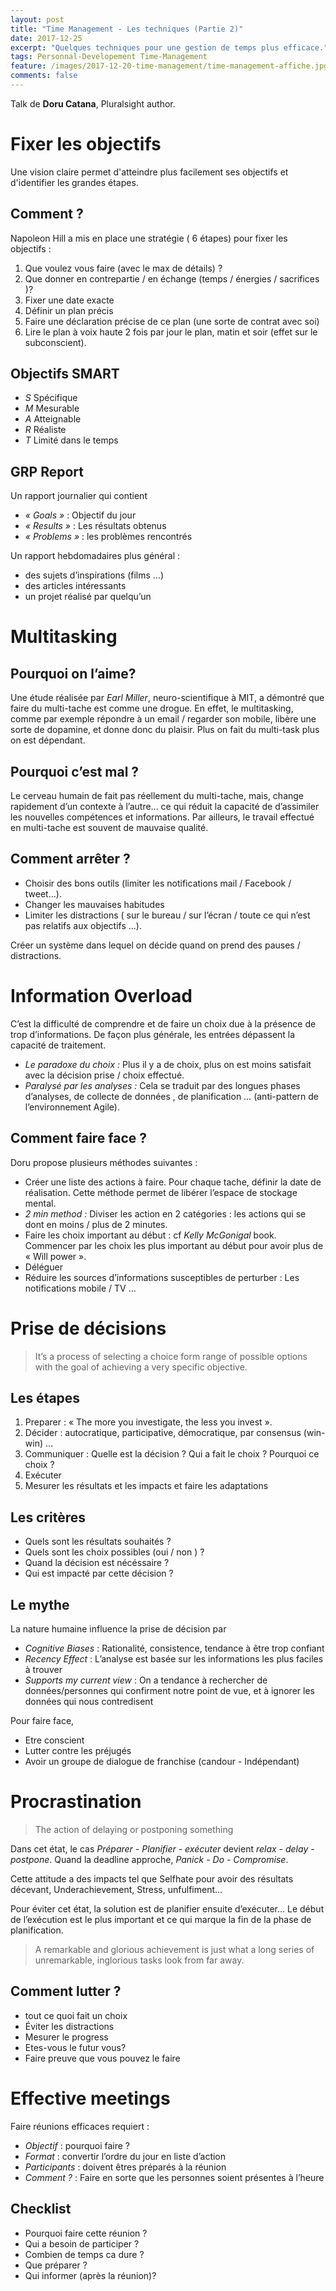 ```yaml
---
layout: post
title: "Time Management - Les techniques (Partie 2)"
date: 2017-12-25
excerpt: "Quelques techniques pour une gestion de temps plus efficace."
tags: Personnal-Developement Time-Management
feature: /images/2017-12-20-time-management/time-management-affiche.jpg
comments: false
---
```


Talk de **Doru Catana**, Pluralsight author.

# Fixer les objectifs
Une vision claire permet d'atteindre plus facilement ses objectifs et d'identifier les grandes étapes.

## Comment ?
Napoleon Hill a mis en place une stratégie ( 6 étapes) pour fixer les objectifs :
1. Que voulez vous faire (avec le max de détails) ?
2. Que donner en contrepartie / en échange (temps / énergies / sacrifices )?
3. Fixer une date exacte
4. Définir un plan précis
5. Faire une déclaration précise de ce plan (une sorte de contrat avec soi)
6. Lire le plan à voix haute  2 fois par jour le plan, matin et soir (effet sur le subconscient).

## Objectifs SMART
* *S* Spécifique
* *M* Mesurable
* *A* Atteignable
* *R* Réaliste
* *T* Limité dans le temps

## GRP Report
Un rapport journalier qui contient
* _« Goals »_ : Objectif du jour
* _« Results »_ : Les résultats obtenus
* _« Problems »_ : les problèmes rencontrés

Un rapport hebdomadaires plus général :
* des sujets d’inspirations (films …)
* des articles intéressants
* un projet réalisé par quelqu’un

# Multitasking

## Pourquoi on l’aime?
Une étude réalisée par *Earl Miller*, neuro-scientifique à MIT, a démontré que faire du multi-tache est comme une drogue. En effet, le multitasking, comme par exemple répondre à un email / regarder son mobile, libère une sorte de dopamine, et donne donc du plaisir. Plus on fait du multi-task plus on est dépendant.

## Pourquoi c’est mal ?
Le cerveau humain de fait pas réellement du multi-tache, mais, change rapidement d’un contexte à l’autre... ce qui réduit la capacité de d’assimiler les nouvelles compétences et informations. Par ailleurs, le travail effectué en multi-tache est souvent de mauvaise qualité.

## Comment arrêter ?
* Choisir des bons outils (limiter les notifications mail / Facebook / tweet...).
* Changer les mauvaises habitudes
* Limiter les distractions ( sur le bureau / sur l’écran / toute ce qui n’est pas relatifs aux objectifs …).

Créer un système dans lequel on décide quand on prend des pauses / distractions.

# Information Overload
C’est la difficulté de comprendre et de faire un choix due à la présence de trop d’informations. De façon plus générale, les entrées dépassent la capacité de traitement.

* *Le paradoxe du choix :* Plus il y a de choix, plus on est moins satisfait avec la décision prise / choix effectué.
* *Paralysé par les analyses :* Cela se traduit par des longues phases d’analyses, de collecte de données , de planification … (anti-pattern de l’environnement Agile).

## Comment faire face ?
Doru propose plusieurs méthodes suivantes :
* Créer une liste des actions à faire. Pour chaque tache, définir la date de réalisation. Cette méthode permet de libérer l’espace de stockage mental.
* *2 min method :* Diviser les action en 2 catégories : les actions qui se dont en moins / plus de 2 minutes.
* Faire les choix important au début : cf _Kelly McGonigal_ book. Commencer par les choix les plus important au début pour avoir plus de « Will power ».
* Déléguer
* Réduire les sources d’informations susceptibles de perturber : Les notifications mobile / TV …

# Prise de décisions
>It’s a process of selecting a choice form range of possible options with the goal of achieving a very specific objective.

## Les étapes
1. Preparer : « The more you investigate, the less you invest ».
2. Décider : autocratique, participative, démocratique, par consensus (win-win) …
3. Communiquer : Quelle est la décision ? Qui a fait le choix ? Pourquoi ce choix ?
4. Exécuter
5. Mesurer les résultats et les impacts et faire les adaptations

## Les critères
* Quels sont les résultats souhaités ?
* Quels sont les choix possibles (oui / non ) ?
* Quand la décision est nécéssaire ?
* Qui est impacté par cette décision ?

## Le mythe

La nature humaine influence la prise de décision par
* _Cognitive Biases_ : Rationalité, consistence, tendance à être trop confiant
* _Recency Effect_ : L’analyse est basée sur les informations les plus faciles à trouver
* _Supports my current view_ : On a tendance à rechercher de données/personnes qui confirment notre point de vue, et à ignorer les données qui nous contredisent

Pour faire face,
* Etre conscient
* Lutter contre les préjugés
* Avoir un groupe de dialogue de franchise (candour - Indépendant)

# Procrastination

> The action of delaying or postponing something

Dans cet état, le cas *Préparer - Planifier - exécuter*  devient *relax - delay - postpone*.
Quand la deadline approche, *Panick - Do - Compromise*.


Cette attitude a des impacts tel que Selfhate pour avoir des résultats décevant, Underachievement, Stress, unfulfiment…

Pour éviter cet état, la solution est de planifier ensuite d’exécuter… Le début de l’exécution est le plus important et ce qui marque la fin de la phase de planification.

> A remarkable and glorious achievement is just what a long series of unremarkable, inglorious tasks look from far away.

## Comment lutter ?
* tout ce quoi fait un choix
* Éviter les distractions
* Mesurer le progress
* Etes-vous le futur vous?
* Faire preuve que vous pouvez le faire

# Effective meetings

Faire réunions efficaces requiert  :
* _Objectif_ : pourquoi faire ?
* _Format_ : convertir l’ordre du jour en liste d’action
* _Participants_ : doivent êtres préparés à la réunion
* _Comment ?_ : Faire en sorte que les personnes soient présentes à l’heure

## Checklist
* Pourquoi faire cette réunion ?
* Qui a besoin de participer ?
* Combien de temps ca dure ?
* Que préparer ?
* Qui informer (après la réunion)?
